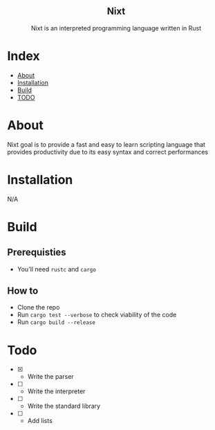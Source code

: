 <div align="center">

  Nixt
  ---
  Nixt is an interpreted programming language written in Rust

</div>

# Index

- [About](#about)
- [Installation](#installation)
- [Build](#build)
- [TODO](#todo)

# About

Nixt goal is to provide a fast and easy to learn scripting language that provides productivity due to its easy syntax and correct performances

# Installation

N/A

# Build

## Prerequisties

- You'll need `rustc` and `cargo`

## How to

- Clone the repo
- Run `cargo test --verbose` to check viability of the code
- Run `cargo build --release`

# Todo

- [x] - Write the parser
- [ ] - Write the interpreter
- [ ] - Write the standard library
- [ ] - Add lists
